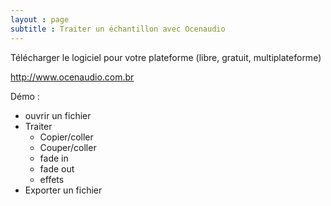 ```yaml
---
layout : page  
subtitle : Traiter un échantillon avec Ocenaudio
---
```

Télécharger le logiciel pour votre plateforme
(libre,  gratuit,  multiplateforme)

http://www.ocenaudio.com.br


Démo :

  * ouvrir un fichier
  * Traiter
    * Copier/coller
    * Couper/coller
    * fade in
    * fade out
    * effets
  * Exporter un fichier
